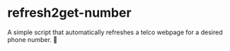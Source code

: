 # refresh2get-number
A simple script that automatically refreshes a telco webpage for a desired phone number. 🤖
